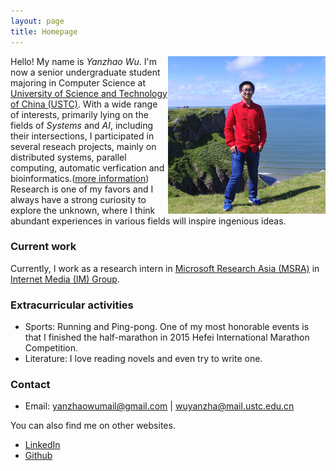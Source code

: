 ```yaml
---
layout: page
title: Homepage
---
```


<img src="/res/portrait.jpg" width="50%" align="right">

Hello! My name is *Yanzhao Wu*. I'm now a senior undergraduate student majoring in Computer Science at
[University of Science and Technology of China (USTC)](http://en.ustc.edu.cn). With a wide range of interests, primarily lying on the fields of *Systems* and *AI*, including their intersections,
I participated in several reseach projects, mainly on distributed systems, parallel computing, automatic verfication and bioinformatics.([more information](/projects)) Research is one of my favors and I always have a strong curiosity to explore the unknown, where I think abundant experiences in various fields will inspire ingenious ideas.

### Current work

Currently, I work as a research intern in [Microsoft Research Asia (MSRA)](https://www.microsoft.com/en-us/research/lab/microsoft-research-asia/) in [Internet Media (IM) Group](https://www.microsoft.com/en-us/research/group/internet-media/).

### Extracurricular activities

- Sports: Running and Ping-pong. One of my most honorable events is that I finished the half-marathon in 2015 Hefei International Marathon Competition.
- Literature: I love reading novels and even try to write one.

### Contact

- Email: <yanzhaowumail@gmail.com> \| <wuyanzha@mail.ustc.edu.cn>

You can also find me on other websites.

- [LinkedIn](https://www.linkedin.com/in/yanzhao-wu)
- [Github](https://github.com/YanzhaoWu)
